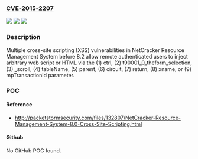 ### [CVE-2015-2207](https://cve.mitre.org/cgi-bin/cvename.cgi?name=CVE-2015-2207)
![](https://img.shields.io/static/v1?label=Product&message=n%2Fa&color=blue)
![](https://img.shields.io/static/v1?label=Version&message=n%2Fa&color=blue)
![](https://img.shields.io/static/v1?label=Vulnerability&message=n%2Fa&color=brighgreen)

### Description

Multiple cross-site scripting (XSS) vulnerabilities in NetCracker Resource Management System before 8.2 allow remote authenticated users to inject arbitrary web script or HTML via the (1) ctrl, (2) t90001_0_theform_selection, (3) _scroll, (4) tableName, (5) parent, (6) circuit, (7) return, (8) xname, or (9) mpTransactionId parameter.

### POC

#### Reference
- http://packetstormsecurity.com/files/132807/NetCracker-Resource-Management-System-8.0-Cross-Site-Scripting.html

#### Github
No GitHub POC found.

